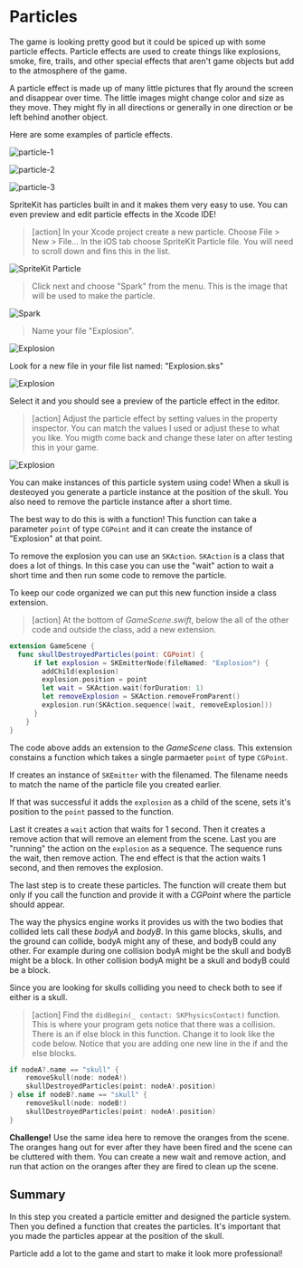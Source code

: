 # Particles

The game is looking pretty good but it could be spiced up with some particle effects. Particle effects are used to create things like explosions, smoke, fire, trails, and other special effects that aren't game objects but add to the atmosphere of the game. 

A particle effect is made up of many little pictures that fly around the screen and disappear over time. The little images might change color and size as they move. They might fly in all directions or generally in one direction or be left behind another object. 

Here are some examples of particle effects.

![particle-1](assets/particle-1.gif)

![particle-2](assets/particle-2.gif)

![particle-3](assets/particle-3.gif)

SpriteKit has particles built in and it makes them very easy to use. You can even preview and edit particle effects in the Xcode IDE! 

> [action] In your Xcode project create a new particle. Choose File > New > File... In the iOS tab choose SpriteKit Particle file. You will need to scroll down and fins this in the list. 

![SpriteKit Particle](assets/SpriteKitParticle.png)

> Click next and choose "Spark" from the menu. This is the image that will be used to make the particle. 

![Spark](assets/Spark.png)

> Name your file "Explosion". 

![Explosion](assets/Explosion.png)

Look for a new file in your file list named: "Explosion.sks"

![Explosion](assets/Explostion-sks.png)

Select it and you should see a preview of the particle effect in the editor. 

> [action] Adjust the particle effect by setting values in the property inspector. You can match the values I used or adjust these to what you like. You migth come back and change these later on after testing this in your game. 

![Explosion](assets/Particle-Properties.png)

You can make instances of this particle system using code! When a skull is desteoyed you generate a particle instance at the position of the skull. You also need to remove the particle instance after a short time. 

The best way to do this is with a function! This function can take a parameter `point` of type `CGPoint` and it can create the instance of "Explosion" at that point. 

To remove the explosion you can use an `SKAction`. `SKAction` is a class that does a lot of things. In this case you can use the "wait" action to wait a short time and then run some code to remove the particle. 

To keep our code organized we can put this new function inside a class extension. 

> [action] At the bottom of *GameScene.swift*, below the all of the other code and outside the class, add a new extension. 

```Swift 
extension GameScene {
  func skullDestroyedParticles(point: CGPoint) {
      if let explosion = SKEmitterNode(fileNamed: "Explosion") {
        addChild(explosion)
        explosion.position = point
        let wait = SKAction.wait(forDuration: 1)
        let removeExplosion = SKAction.removeFromParent()
        explosion.run(SKAction.sequence([wait, removeExplosion]))
      }
    }
}
```

The code above adds an extension to the *GameScene* class. This extension constains a function which takes a single parmaeter `point` of type `CGPoint`.

If creates an instance of `SKEmitter` with the filenamed. The filename needs to match the name of the particle file you created earlier. 

If that was successful it adds the `explosion` as a child of the scene, sets it's position to the `point` passed to the function. 

Last it creates a `wait` action that waits for 1 second. Then it creates a remove action that will remove an element from the scene. Last you are "running" the action on the `explosion` as a sequence. The sequence runs the wait, then remove action. The end effect is that the action waits 1 second, and then removes the explosion. 

The last step is to create these particles. The function will create them but only if you call the function and provide it with a *CGPoint* where the particle should appear. 

The way the physics engine works it provides us with the two bodies that collided lets call these *bodyA* and *bodyB*. In this game blocks, skulls, and the ground can collide, bodyA might any of these, and bodyB could any other. For example during one collision bodyA might be the skull and bodyB might be a block. In other collision bodyA might be a skull and bodyB could be a block. 

Since you are looking for skulls colliding you need to check both to see if either is a skull. 

> [action] Find the `didBegin(_ contact: SKPhysicsContact)` function. This is where your program gets notice that there was a collision. There is an if else block in this function. Change it to look like the code below. Notice that you are adding one new line in the if and the else blocks. 

```Swift
if nodeA?.name == "skull" {
	removeSkull(node: nodeA!)
	skullDestroyedParticles(point: nodeA!.position)
} else if nodeB?.name == "skull" {
	removeSkull(node: nodeB!)
	skullDestroyedParticles(point: nodeA!.position)
}
```

**Challenge!** Use the same idea here to remove the oranges from the scene. The oranges hang out for ever after they have been fired and the scene can be cluttered with them. You can create a new wait and remove action, and run that action on the oranges after they are fired to clean up the scene. 

## Summary

In this step you created a particle emitter and designed the particle system. Then you defined a function that creates the particles. It's important that you made the particles appear at the position of the skull. 

Particle add a lot to the game and start to make it look more professional! 
